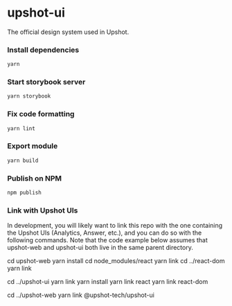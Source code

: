 # upshot-ui

The official design system used in Upshot.

### Install dependencies

```bash
yarn
```

### Start storybook server

```bash
yarn storybook
```

### Fix code formatting

```bash
yarn lint
```

### Export module

```bash
yarn build
```

### Publish on NPM

```bash
npm publish
```

### Link with Upshot UIs

In development, you will likely want to link this repo with the one containing the Upshot UIs (Analytics, Answer, etc.), and you can do so with the following commands. Note that the code example below assumes that upshot-web and upshot-ui both live in the same parent directory.

cd upshot-web
yarn install
cd node_modules/react
yarn link
cd ../react-dom
yarn link

cd ../upshot-ui
yarn link
yarn install
yarn link react
yarn link react-dom

cd ../upshot-web
yarn link @upshot-tech/upshot-ui
